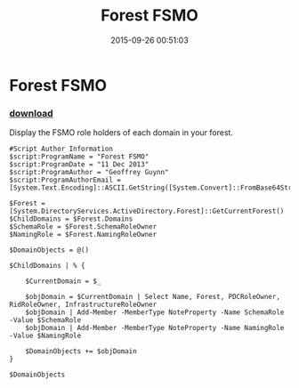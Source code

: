 ﻿---
pid:            6031
poster:         Geoff Guynn
title:          Forest FSMO
date:           2015-09-26 00:51:03
format:         posh
parent:         0
parent:         0

---

# Forest FSMO

### [download](6031.ps1)

Display the FSMO role holders of each domain in your forest.

```posh
#Script Author Information
$script:ProgramName = "Forest FSMO"
$script:ProgramDate = "11 Dec 2013"
$script:ProgramAuthor = "Geoffrey Guynn"
$script:ProgramAuthorEmail = [System.Text.Encoding]::ASCII.GetString([System.Convert]::FromBase64String("Z2VvZmZyZXlAZ3V5bm4ub3Jn"))

$Forest = [System.DirectoryServices.ActiveDirectory.Forest]::GetCurrentForest()
$ChildDomains = $Forest.Domains
$SchemaRole = $Forest.SchemaRoleOwner
$NamingRole = $Forest.NamingRoleOwner

$DomainObjects = @()

$ChildDomains | % {

    $CurrentDomain = $_
    
    $objDomain = $CurrentDomain | Select Name, Forest, PDCRoleOwner, RidRoleOwner, InfrastructureRoleOwner
    $objDomain | Add-Member -MemberType NoteProperty -Name SchemaRole -Value $SchemaRole
    $objDomain | Add-Member -MemberType NoteProperty -Name NamingRole -Value $NamingRole
    
    $DomainObjects += $objDomain
}

$DomainObjects
```
